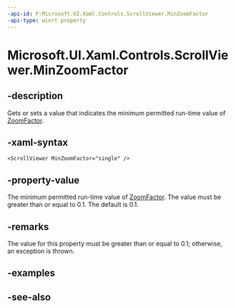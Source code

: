 ```yaml
---
-api-id: P:Microsoft.UI.Xaml.Controls.ScrollViewer.MinZoomFactor
-api-type: winrt property
---
```


<!-- Property syntax
public float MinZoomFactor { get;  set; }
-->

# Microsoft.UI.Xaml.Controls.ScrollViewer.MinZoomFactor

## -description

Gets or sets a value that indicates the minimum permitted run-time value of [ZoomFactor](scrollviewer_zoomfactor.md).

## -xaml-syntax

```xaml
<ScrollViewer MinZoomFactor="single" />
```

## -property-value

The minimum permitted run-time value of [ZoomFactor](scrollviewer_zoomfactor.md). The value must be greater than or equal to 0.1. The default is 0.1.

## -remarks

The value for this property must be greater than or equal to 0.1; otherwise, an exception is thrown.

## -examples

## -see-also
